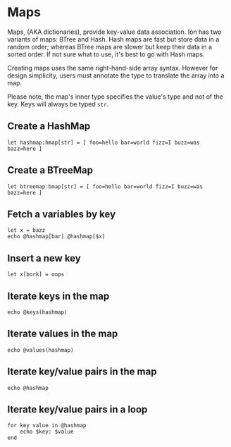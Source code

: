 # Maps

Maps, (AKA dictionaries), provide key-value data association. Ion has two variants of maps: BTree and Hash. Hash maps are fast but store data in a random order; whereas BTree maps are slower but keep their data in a sorted order. If not sure what to use, it's best to go with Hash maps.

Creating maps uses the same right-hand-side array syntax. However for design simplicity, users must annotate the type to translate the array into a map.

Please note, the map's inner type specifies the value's type and not of the key. Keys will always be typed `str`.

## Create a HashMap

```
let hashmap:hmap[str] = [ foo=hello bar=world fizz=I buzz=was bazz=here ]
```

## Create a BTreeMap

```
let btreemap:bmap[str] = [ foo=hello bar=world fizz=I buzz=was bazz=here ]
```

## Fetch a variables by key

```
let x = bazz
echo @hashmap[bar] @hashmap[$x]
```

## Insert a new key

```
let x[bork] = oops
```

## Iterate keys in the map

```
echo @keys(hashmap)
```

## Iterate values in the map

```
echo @values(hashmap)
```

## Iterate key/value pairs in the map

```
echo @hashmap
```

## Iterate key/value pairs in a loop

```
for key value in @hashmap
    echo $key: $value
end
```
